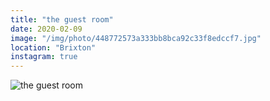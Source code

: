 ```yaml
---
title: "the guest room"
date: 2020-02-09
image: "/img/photo/448772573a333bb8bca92c33f8edccf7.jpg"
location: "Brixton"
instagram: true
---
```


![the guest room](/img/photo/448772573a333bb8bca92c33f8edccf7.jpg)
